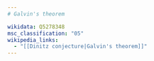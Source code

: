 ```yaml
---
# Galvin's theorem

wikidata: Q5278348
msc_classification: "05"
wikipedia_links:
  - "[[Dinitz conjecture|Galvin's theorem]]"
---
```

